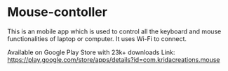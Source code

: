 # Mouse-contoller
This is an mobile app which is used to control all the keyboard and mouse functionalities of laptop or computer.
It uses Wi-Fi to connect.

Available on Google Play Store with 23k+ downloads
Link: https://play.google.com/store/apps/details?id=com.kridacreations.mouse
